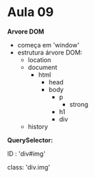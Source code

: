 # Aula 09

**Arvore DOM**

* começa em 'window'
* estrutura árvore DOM:
   * location
   * document 
      * html
         * head
         * body
            * p
               * strong
            * h1
            * div
   * history

**QuerySelector:**

ID : 'div#img'

class: 'div.img'